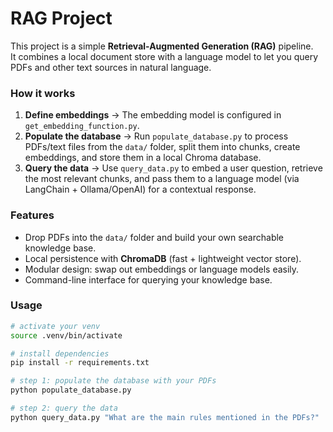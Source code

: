 # RAG Project

This project is a simple **Retrieval-Augmented Generation (RAG)** pipeline.  
It combines a local document store with a language model to let you query PDFs and other text sources in natural language.

### How it works
1. **Define embeddings** → The embedding model is configured in `get_embedding_function.py`.  
2. **Populate the database** → Run `populate_database.py` to process PDFs/text files from the `data/` folder, split them into chunks, create embeddings, and store them in a local Chroma database.  
3. **Query the data** → Use `query_data.py` to embed a user question, retrieve the most relevant chunks, and pass them to a language model (via LangChain + Ollama/OpenAI) for a contextual response.

### Features
- Drop PDFs into the `data/` folder and build your own searchable knowledge base.  
- Local persistence with **ChromaDB** (fast + lightweight vector store).  
- Modular design: swap out embeddings or language models easily.  
- Command-line interface for querying your knowledge base.

### Usage
```bash
# activate your venv
source .venv/bin/activate  

# install dependencies
pip install -r requirements.txt  

# step 1: populate the database with your PDFs
python populate_database.py  

# step 2: query the data
python query_data.py "What are the main rules mentioned in the PDFs?"
